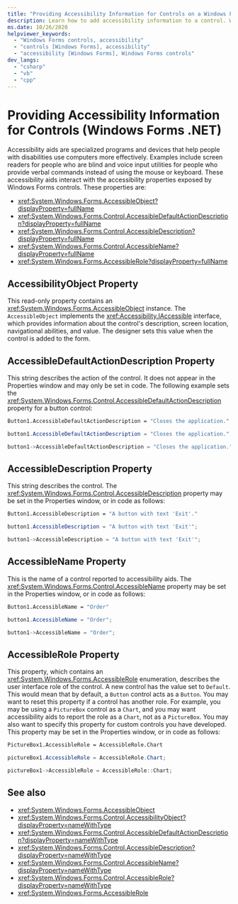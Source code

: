 ```yaml
---
title: "Providing Accessibility Information for Controls on a Windows Form"
description: Learn how to add accessibility information to a control. Windows Forms lets you add accessibility settings to a control to help people with disabilities.
ms.date: 10/26/2020
helpviewer_keywords: 
  - "Windows Forms controls, accessibility"
  - "controls [Windows Forms], accessibility"
  - "accessibility [Windows Forms], Windows Forms controls"
dev_langs:
  - "csharp"
  - "vb"
  - "cpp"
---
```


# Providing Accessibility Information for Controls (Windows Forms .NET)

Accessibility aids are specialized programs and devices that help people with disabilities use computers more effectively. Examples include screen readers for people who are blind and voice input utilities for people who provide verbal commands instead of using the mouse or keyboard. These accessibility aids interact with the accessibility properties exposed by Windows Forms controls. These properties are:

- <xref:System.Windows.Forms.AccessibleObject?displayProperty=fullName>
- <xref:System.Windows.Forms.Control.AccessibleDefaultActionDescription?displayProperty=fullName>
- <xref:System.Windows.Forms.Control.AccessibleDescription?displayProperty=fullName>
- <xref:System.Windows.Forms.Control.AccessibleName?displayProperty=fullName>
- <xref:System.Windows.Forms.AccessibleRole?displayProperty=fullName>

## AccessibilityObject Property

This read-only property contains an <xref:System.Windows.Forms.AccessibleObject> instance. The `AccessibleObject` implements the <xref:Accessibility.IAccessible> interface, which provides information about the control's description, screen location, navigational abilities, and value. The designer sets this value when the control is added to the form.

## AccessibleDefaultActionDescription Property

This string describes the action of the control. It does not appear in the Properties window and may only be set in code. The following example sets the <xref:System.Windows.Forms.Control.AccessibleDefaultActionDescription> property for a button control:

```vb
Button1.AccessibleDefaultActionDescription = "Closes the application."
```

```csharp
button1.AccessibleDefaultActionDescription = "Closes the application.";
```

```cpp
button1->AccessibleDefaultActionDescription = "Closes the application.";
```

## AccessibleDescription Property

This string describes the control. The <xref:System.Windows.Forms.Control.AccessibleDescription> property may be set in the Properties window, or in code as follows:

```vb
Button1.AccessibleDescription = "A button with text 'Exit'."
```

```csharp
button1.AccessibleDescription = "A button with text 'Exit'";
```

```cpp
button1->AccessibleDescription = "A button with text 'Exit'";
```

## AccessibleName Property

This is the name of a control reported to accessibility aids. The <xref:System.Windows.Forms.Control.AccessibleName> property may be set in the Properties window, or in code as follows:

```vb
Button1.AccessibleName = "Order"
```

```csharp
button1.AccessibleName = "Order";
```

```cpp
button1->AccessibleName = "Order";
```

## AccessibleRole Property

This property, which contains an <xref:System.Windows.Forms.AccessibleRole> enumeration, describes the user interface role of the control. A new control has the value set to `Default`. This would mean that by default, a `Button` control acts as a `Button`. You may want to reset this property if a control has another role. For example, you may be using a `PictureBox` control as a `Chart`, and you may want accessibility aids to report the role as a `Chart`, not as a `PictureBox`. You may also want to specify this property for custom controls you have developed. This property may be set in the Properties window, or in code as follows:

```vb
PictureBox1.AccessibleRole = AccessibleRole.Chart
```

```csharp
pictureBox1.AccessibleRole = AccessibleRole.Chart;
```

```cpp
pictureBox1->AccessibleRole = AccessibleRole::Chart;
```

## See also

- <xref:System.Windows.Forms.AccessibleObject>
- <xref:System.Windows.Forms.Control.AccessibilityObject?displayProperty=nameWithType>
- <xref:System.Windows.Forms.Control.AccessibleDefaultActionDescription?displayProperty=nameWithType>
- <xref:System.Windows.Forms.Control.AccessibleDescription?displayProperty=nameWithType>
- <xref:System.Windows.Forms.Control.AccessibleName?displayProperty=nameWithType>
- <xref:System.Windows.Forms.Control.AccessibleRole?displayProperty=nameWithType>
- <xref:System.Windows.Forms.AccessibleRole>

